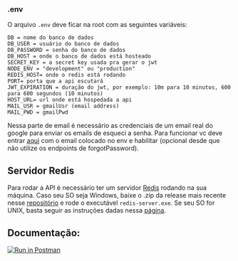 ### .env
O arquivo `.env` deve ficar na root com as seguintes variáveis:
```
DB = nome do banco de dados
DB_USER = usuário do banco de dados
DB_PASSWORD = senha do banco de dados
DB_HOST = onde o banco de dados está hosteado
SECRET_KEY = a secret key usada pra gerar o jwt
NODE_ENV = "development" ou "production" 
REDIS_HOST= onde o redis está rodando
PORT= porta que a api escutará
JWT_EXPIRATION = duração do jwt, por exemplo: 10m para 10 minutos, 600 para 600 segundos (10 minutos)
HOST_URL= url onde está hospedada a api
MAIL_USR = gmailUsr (email address)
MAIL_PWD = gmailPwd
```
Nessa parte de email é necessário as credenciais de um email real do google para enviar os emails de esqueci a senha. Para funcionar vc deve entrar [aqui](https://myaccount.google.com/lesssecureapps?pli=1&rapt=AEjHL4MtkSLOQcnXIe3rsHXXooYTbq1_6qRFgw3XE5S2XJOJTCDzW3LH2R7vLqasO33mfgmRmvPNv26rbFMoBlkOXy1MM_xeeg) com o email colocado no env e habilitar (opcional desde que não utilize os endpoints de forgotPassword). 

## Servidor Redis
Para rodar a API é necessário ter um servidor [Redis](https://redis.io) rodando na sua máquina. Caso seu SO seja Windows, baixe o .zip da release mais recente nesse [repositório](https://github.com/microsoftarchive/redis/releases) e rode o executável `redis-server.exe`. Se seu SO for UNIX, basta seguir as instruções dadas nessa [página](https://redis.io/download).

## Documentação:
[![Run in Postman](https://run.pstmn.io/button.svg)](https://app.getpostman.com/run-collection/14887511-eb3bbe14-26a1-41d9-9934-64c2d8a2b967?action=collection%2Ffork&collection-url=entityId%3D14887511-eb3bbe14-26a1-41d9-9934-64c2d8a2b967%26entityType%3Dcollection%26workspaceId%3D8cf67e7f-4de0-420b-a9c7-8e6bf5803acd)
